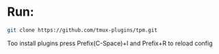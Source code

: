 # Run:

```bash
git clone https://github.com/tmux-plugins/tpm.git
```
Too install plugins press Prefix(C-Space)+I and Prefix+R to reload config
